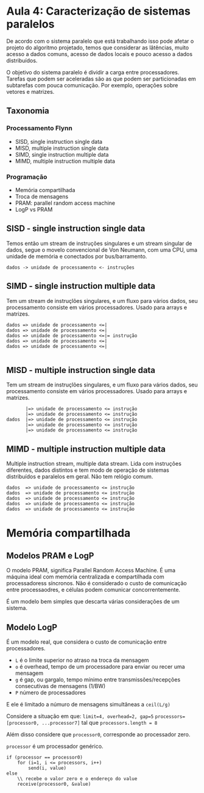 # Aula 4: Caracterização de sistemas paralelos

De acordo com o sistema paralelo que está trabalhando isso pode afetar o projeto do algoritmo projetado, temos que considerar as lâtências, muito acesso a dados comuns, acesso de dados locais e pouco acesso a dados distribuídos.

O objetivo do sistema paralelo é dividir a carga entre processadores. Tarefas que podem ser aceleradas são as que podem ser particionadas em subtarefas com pouca comunicação. Por exemplo, operações sobre vetores e matrizes. 

## Taxonomia

### Processamento Flynn

- SISD, single instruction single data
- MISD, multiple instruction single data
- SIMD, single instruction multiple data
- MIMD, multiple instruction multiple data

### Programação

- Memória compartilhada
- Troca de mensagens
- PRAM: parallel random access machine
- LogP vs PRAM

 ## SISD - single instruction single data

Temos então um stream de instruções singulares e um stream singular de dados, segue o movelo convencional de Von Neumann, com uma CPU, uma unidade de memória e conectados por bus/barramento.

```
dados -> unidade de processamento <- instruções
```

## SIMD - single instruction multiple data

Tem um stream de instruçlões singulares, e um fluxo para vários dados, seu processamento consiste em vários processadores.  Usado para arrays  e matrizes.

```
dados => unidade de processamento <=|
dados => unidade de processamento <=|
dados => unidade de processamento <=|= instrução
dados => unidade de processamento <=|
dados => unidade de processamento <=|
      
```

## MISD - multiple instruction single data

Tem um stream de instruçlões singulares, e um fluxo para vários dados, seu processamento consiste em vários processadores.  Usado para arrays  e matrizes.

```` 
       |=> unidade de processamento <= instrução
       |=> unidade de processamento <= instrução
dados  |=> unidade de processamento <= instrução
       |=> unidade de processamento <= instrução
       |=> unidade de processamento <= instrução

````

## MIMD - multiple instruction multiple data

Multiple instruction stream, multiple data stream. Lida com instruções diferentes, dados distintos e tem modo de operação de sistemas distribuídos e paralelos em geral. Não tem relógio comum.

```
dados  => unidade de processamento <= instrução
dados  => unidade de processamento <= instrução
dados  => unidade de processamento <= instrução
dados  => unidade de processamento <= instrução
dados  => unidade de processamento <= instrução
```

# Memória compartilhada

## Modelos PRAM e LogP

O modelo PRAM, significa Parallel Random Access Machine. É uma máquina ideal com memória centralizada e compartilhada com processadoress síncronos. Não é considerado o custo de comunicação entre processaodres, e células podem comunicar concorrentemente.

É um modelo bem simples que descarta várias considerações de um sistema.

## Modelo LogP

É um modelo real, que considera o custo de comunicação entre processadores.

- `L` é o limite superior no atraso na troca da mensagem
- `o` é overhead, tempo de um processadore para enviar ou recer uma mensagem
- `g` é gap, ou gargalo, tempo mínimo entre transmissões/recepções consecutivas de mensagens (1/BW)
- `P` número de processadores

E ele é limitado a númuro de mensagens simultâneas a `ceil(L/g)`

Considere a situação em que:
`limit=4, overhead=2, gap=5`
`processors=[processor0, ...processor7]` tal que `processors.length = 8`

Além disso considere que `processor0`, corresponde ao processador zero.

`processor` é um processador genérico.

```
if (processor == processor0)
	for (i=1, i <= processors, i++)
		send(i, value)
else
	\\ recebe o valor zero e o endereço do value
	receive(processor0, &value)
	
```

